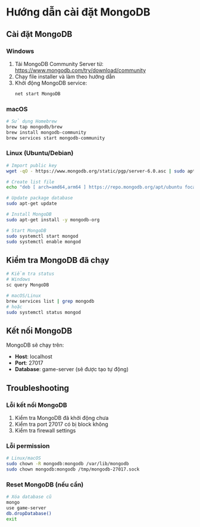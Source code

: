 # Hướng dẫn cài đặt MongoDB

## Cài đặt MongoDB

### Windows
1. Tải MongoDB Community Server từ: https://www.mongodb.com/try/download/community
2. Chạy file installer và làm theo hướng dẫn
3. Khởi động MongoDB service:
   ```cmd
   net start MongoDB
   ```

### macOS
```bash
# Sử dụng Homebrew
brew tap mongodb/brew
brew install mongodb-community
brew services start mongodb-community
```

### Linux (Ubuntu/Debian)
```bash
# Import public key
wget -qO - https://www.mongodb.org/static/pgp/server-6.0.asc | sudo apt-key add -

# Create list file
echo "deb [ arch=amd64,arm64 ] https://repo.mongodb.org/apt/ubuntu focal/mongodb-org/6.0 multiverse" | sudo tee /etc/apt/sources.list.d/mongodb-org-6.0.list

# Update package database
sudo apt-get update

# Install MongoDB
sudo apt-get install -y mongodb-org

# Start MongoDB
sudo systemctl start mongod
sudo systemctl enable mongod
```

## Kiểm tra MongoDB đã chạy

```bash
# Kiểm tra status
# Windows
sc query MongoDB

# macOS/Linux
brew services list | grep mongodb
# hoặc
sudo systemctl status mongod
```

## Kết nối MongoDB

MongoDB sẽ chạy trên:
- **Host**: localhost
- **Port**: 27017
- **Database**: game-server (sẽ được tạo tự động)

## Troubleshooting

### Lỗi kết nối MongoDB
1. Kiểm tra MongoDB đã khởi động chưa
2. Kiểm tra port 27017 có bị block không
3. Kiểm tra firewall settings

### Lỗi permission
```bash
# Linux/macOS
sudo chown -R mongodb:mongodb /var/lib/mongodb
sudo chown mongodb:mongodb /tmp/mongodb-27017.sock
```

### Reset MongoDB (nếu cần)
```bash
# Xóa database cũ
mongo
use game-server
db.dropDatabase()
exit
```

